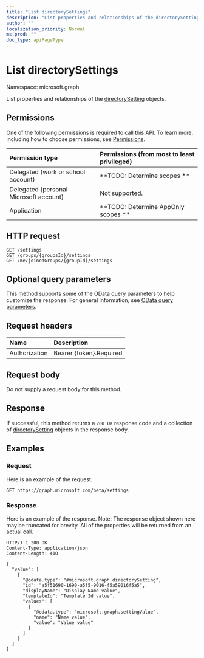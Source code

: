 ```yaml
---
title: "List directorySettings"
description: "List properties and relationships of the directorySetting objects."
author: ""
localization_priority: Normal
ms.prod: ""
doc_type: apiPageType
---
```


# List directorySettings

Namespace: microsoft.graph

List properties and relationships of the [directorySetting](../resources/directorysetting.md) objects.

## Permissions
One of the following permissions is required to call this API. To learn more, including how to choose permissions, see [Permissions](/concepts/permissions-reference.md).

|Permission type|Permissions (from most to least privileged)|
|:---|:---|
|Delegated (work or school account)|**TODO: Determine scopes **|
|Delegated (personal Microsoft account)|Not supported.|
|Application|**TODO: Determine AppOnly scopes **|

## HTTP request
<!-- {
  "blockType": "ignored"
}
-->
``` http
GET /settings
GET /groups/{groupsId}/settings
GET /me/joinedGroups/{groupId}/settings
```

## Optional query parameters
This method supports some of the OData query parameters to help customize the response. For general information, see [OData query parameters](/graph/query-parameters).

## Request headers
|Name|Description|
|:---|:---|
|Authorization|Bearer {token}.Required|

## Request body
Do not supply a request body for this method.

## Response
If successful, this method returns a `200 OK` response code and a collection of [directorySetting](../resources/directorysetting.md) objects in the response body.

## Examples

### Request
Here is an example of the request.
<!-- {
  "blockType": "request",
  "name": "get_directorysetting"
}
-->
``` http
GET https://graph.microsoft.com/beta/settings
```

### Response
Here is an example of the response. Note: The response object shown here may be truncated for brevity. All of the properties will be returned from an actual call.
<!-- {
  "blockType": "response",
  "truncated": true,
  "@odata.type": "collection(microsoft.graph.directorysetting)"
}
-->
``` http
HTTP/1.1 200 OK
Content-Type: application/json
Content-Length: 410

{
  "value": [
    {
      "@odata.type": "#microsoft.graph.directorySetting",
      "id": "a5f51690-1690-a5f5-9016-f5a59016f5a5",
      "displayName": "Display Name value",
      "templateId": "Template Id value",
      "values": [
        {
          "@odata.type": "microsoft.graph.settingValue",
          "name": "Name value",
          "value": "Value value"
        }
      ]
    }
  ]
}
```

